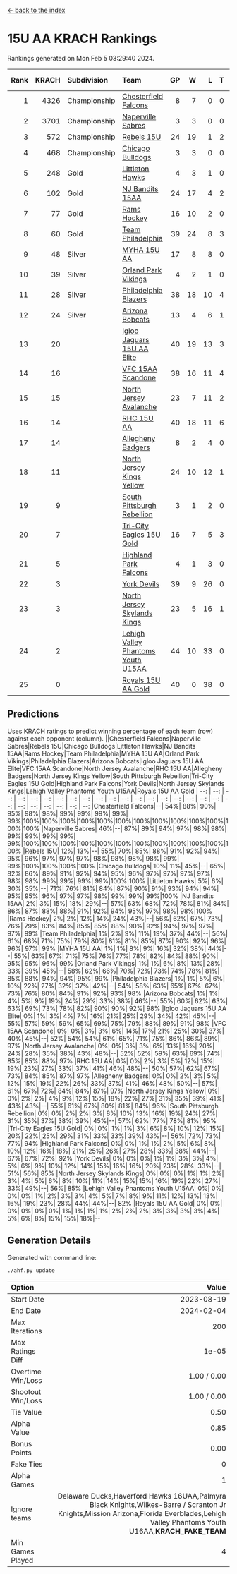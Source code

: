 [<- back to the index](readme.md)
# 15U AA KRACH Rankings
Rankings generated on Mon Feb  5 03:29:40 2024.

Rank|KRACH|Subdivision|Team|GP|W|L|T|OTW|OTL|SoS|Exp Wins|Win Diff
---:|---:|:---|:---|---:|---:|---:|---:|---:|---:|---:|---:|---:
1|4326|Championship|[Chesterfield Falcons](https://gamesheetstats.com/seasons/3659/teams/143334/schedule)|8|7|0|0|1|0|85|8.8|-0.0
2|3701|Championship|[Naperville Sabres](https://gamesheetstats.com/seasons/3659/teams/143335/schedule)|3|3|0|0|0|0|159|3.8|-0.0
3|572|Championship|[Rebels 15U](https://gamesheetstats.com/seasons/3659/teams/140654/schedule)|24|19|1|2|1|1|359|21.8|-0.0
4|468|Championship|[Chicago Bulldogs](https://gamesheetstats.com/seasons/3659/teams/198225/schedule)|3|3|0|0|0|0|19|3.9|0.0
5|248|Gold|[Littleton Hawks](https://gamesheetstats.com/seasons/3659/teams/177078/schedule)|4|3|1|0|0|0|141|3.8|-0.0
6|102|Gold|[NJ Bandits 15AA](https://gamesheetstats.com/seasons/3659/teams/140648/schedule)|24|17|4|2|0|1|89|18.9|0.0
7|77|Gold|[Rams Hockey](https://gamesheetstats.com/seasons/3659/teams/140653/schedule)|16|10|2|0|2|2|278|12.9|0.0
8|60|Gold|[Team Philadelphia](https://gamesheetstats.com/seasons/3659/teams/140657/schedule)|39|24|8|3|3|1|68|29.4|0.0
9|48|Silver|[MYHA 15U AA](https://gamesheetstats.com/seasons/3659/teams/140647/schedule)|17|8|8|0|1|0|534|9.9|0.0
10|39|Silver|[Orland Park Vikings](https://gamesheetstats.com/seasons/3659/teams/198224/schedule)|4|2|1|0|1|0|16|3.9|0.0
11|28|Silver|[Philadelphia Blazers](https://gamesheetstats.com/seasons/3659/teams/140652/schedule)|38|18|10|4|5|1|23|25.9|0.0
12|24|Silver|[Arizona Bobcats](https://gamesheetstats.com/seasons/3659/teams/143338/schedule)|13|4|6|1|0|2|425|5.4|0.0
13|20||[Igloo Jaguars 15U AA Elite](https://gamesheetstats.com/seasons/3659/teams/140645/schedule)|40|19|13|3|2|3|50|23.4|0.0
14|16||[VFC 15AA Scandone](https://gamesheetstats.com/seasons/3659/teams/140659/schedule)|38|16|11|4|3|4|147|21.9|0.0
15|15||[North Jersey Avalanche](https://gamesheetstats.com/seasons/3659/teams/140649/schedule)|23|7|11|2|2|1|209|10.9|0.0
16|14||[RHC 15U AA](https://gamesheetstats.com/seasons/3659/teams/140655/schedule)|40|18|11|6|0|5|52|21.9|0.0
17|14||[Allegheny Badgers](https://gamesheetstats.com/seasons/3659/teams/143336/schedule)|8|2|4|0|1|1|556|3.9|0.0
18|11||[North Jersey Kings Yellow](https://gamesheetstats.com/seasons/3659/teams/140650/schedule)|24|10|12|1|1|0|46|12.4|0.0
19|9||[South Pittsburgh Rebellion](https://gamesheetstats.com/seasons/3659/teams/144442/schedule)|3|1|2|0|0|0|151|1.9|0.0
20|7||[Tri-City Eagles 15U Gold](https://gamesheetstats.com/seasons/3659/teams/140658/schedule)|16|7|5|3|0|1|14|9.4|0.0
21|5||[Highland Park Falcons](https://gamesheetstats.com/seasons/3659/teams/198223/schedule)|4|1|3|0|0|0|24|1.9|0.0
22|3||[York Devils](https://gamesheetstats.com/seasons/3659/teams/140660/schedule)|39|9|26|0|2|2|33|11.9|0.0
23|3||[North Jersey Skylands Kings](https://gamesheetstats.com/seasons/3659/teams/140651/schedule)|23|5|16|1|0|1|90|6.4|0.0
24|2||[Lehigh Valley Phantoms Youth U15AA](https://gamesheetstats.com/seasons/3659/teams/140646/schedule)|44|10|33|0|0|1|124|10.9|0.0
25|0||[Royals 15U AA Gold](https://gamesheetstats.com/seasons/3659/teams/140656/schedule)|40|0|38|0|2|0|20|2.9|0.0

## Predictions
Uses KRACH ratings to predict winning percentage of each team (row) against each opponent (column).
||Chesterfield Falcons|Naperville Sabres|Rebels 15U|Chicago Bulldogs|Littleton Hawks|NJ Bandits 15AA|Rams Hockey|Team Philadelphia|MYHA 15U AA|Orland Park Vikings|Philadelphia Blazers|Arizona Bobcats|Igloo Jaguars 15U AA Elite|VFC 15AA Scandone|North Jersey Avalanche|RHC 15U AA|Allegheny Badgers|North Jersey Kings Yellow|South Pittsburgh Rebellion|Tri-City Eagles 15U Gold|Highland Park Falcons|York Devils|North Jersey Skylands Kings|Lehigh Valley Phantoms Youth U15AA|Royals 15U AA Gold
| --: | --: | --: | --: | --: | --: | --: | --: | --: | --: | --: | --: | --: | --: | --: | --: | --: | --: | --: | --: | --: | --: | --: | --: | --: | --: 
|Chesterfield Falcons|--| 54%| 88%| 90%| 95%| 98%| 98%| 99%| 99%| 99%| 99%| 99%|100%|100%|100%|100%|100%|100%|100%|100%|100%|100%|100%|100%|100%
|Naperville Sabres| 46%|--| 87%| 89%| 94%| 97%| 98%| 98%| 99%| 99%| 99%| 99%| 99%|100%|100%|100%|100%|100%|100%|100%|100%|100%|100%|100%|100%
|Rebels 15U| 12%| 13%|--| 55%| 70%| 85%| 88%| 91%| 92%| 94%| 95%| 96%| 97%| 97%| 97%| 98%| 98%| 98%| 98%| 99%| 99%|100%|100%|100%|100%
|Chicago Bulldogs| 10%| 11%| 45%|--| 65%| 82%| 86%| 89%| 91%| 92%| 94%| 95%| 96%| 97%| 97%| 97%| 97%| 98%| 98%| 99%| 99%| 99%| 99%|100%|100%
|Littleton Hawks|  5%|  6%| 30%| 35%|--| 71%| 76%| 81%| 84%| 87%| 90%| 91%| 93%| 94%| 94%| 95%| 95%| 96%| 97%| 97%| 98%| 99%| 99%| 99%|100%
|NJ Bandits 15AA|  2%|  3%| 15%| 18%| 29%|--| 57%| 63%| 68%| 72%| 78%| 81%| 84%| 86%| 87%| 88%| 88%| 91%| 92%| 94%| 95%| 97%| 98%| 98%|100%
|Rams Hockey|  2%|  2%| 12%| 14%| 24%| 43%|--| 56%| 62%| 67%| 73%| 76%| 79%| 83%| 84%| 85%| 85%| 88%| 90%| 92%| 94%| 97%| 97%| 97%| 99%
|Team Philadelphia|  1%|  2%|  9%| 11%| 19%| 37%| 44%|--| 56%| 61%| 68%| 71%| 75%| 79%| 80%| 81%| 81%| 85%| 87%| 90%| 92%| 96%| 96%| 97%| 99%
|MYHA 15U AA|  1%|  1%|  8%|  9%| 16%| 32%| 38%| 44%|--| 55%| 63%| 67%| 71%| 75%| 76%| 77%| 78%| 82%| 84%| 88%| 90%| 95%| 95%| 96%| 99%
|Orland Park Vikings|  1%|  1%|  6%|  8%| 13%| 28%| 33%| 39%| 45%|--| 58%| 62%| 66%| 70%| 72%| 73%| 74%| 78%| 81%| 85%| 88%| 94%| 94%| 95%| 99%
|Philadelphia Blazers|  1%|  1%|  5%|  6%| 10%| 22%| 27%| 32%| 37%| 42%|--| 54%| 58%| 63%| 65%| 67%| 67%| 73%| 76%| 80%| 84%| 91%| 92%| 93%| 98%
|Arizona Bobcats|  1%|  1%|  4%|  5%|  9%| 19%| 24%| 29%| 33%| 38%| 46%|--| 55%| 60%| 62%| 63%| 63%| 69%| 73%| 78%| 82%| 90%| 90%| 92%| 98%
|Igloo Jaguars 15U AA Elite|  0%|  1%|  3%|  4%|  7%| 16%| 21%| 25%| 29%| 34%| 42%| 45%|--| 55%| 57%| 59%| 59%| 65%| 69%| 75%| 79%| 88%| 89%| 91%| 98%
|VFC 15AA Scandone|  0%|  0%|  3%|  3%|  6%| 14%| 17%| 21%| 25%| 30%| 37%| 40%| 45%|--| 52%| 54%| 54%| 61%| 65%| 71%| 75%| 86%| 86%| 89%| 97%
|North Jersey Avalanche|  0%|  0%|  3%|  3%|  6%| 13%| 16%| 20%| 24%| 28%| 35%| 38%| 43%| 48%|--| 52%| 52%| 59%| 63%| 69%| 74%| 85%| 85%| 88%| 97%
|RHC 15U AA|  0%|  0%|  2%|  3%|  5%| 12%| 15%| 19%| 23%| 27%| 33%| 37%| 41%| 46%| 48%|--| 50%| 57%| 62%| 67%| 73%| 84%| 85%| 87%| 97%
|Allegheny Badgers|  0%|  0%|  2%|  3%|  5%| 12%| 15%| 19%| 22%| 26%| 33%| 37%| 41%| 46%| 48%| 50%|--| 57%| 61%| 67%| 72%| 84%| 84%| 87%| 97%
|North Jersey Kings Yellow|  0%|  0%|  2%|  2%|  4%|  9%| 12%| 15%| 18%| 22%| 27%| 31%| 35%| 39%| 41%| 43%| 43%|--| 55%| 61%| 67%| 80%| 81%| 84%| 96%
|South Pittsburgh Rebellion|  0%|  0%|  2%|  2%|  3%|  8%| 10%| 13%| 16%| 19%| 24%| 27%| 31%| 35%| 37%| 38%| 39%| 45%|--| 57%| 62%| 77%| 78%| 81%| 95%
|Tri-City Eagles 15U Gold|  0%|  0%|  1%|  1%|  3%|  6%|  8%| 10%| 12%| 15%| 20%| 22%| 25%| 29%| 31%| 33%| 33%| 39%| 43%|--| 56%| 72%| 73%| 77%| 94%
|Highland Park Falcons|  0%|  0%|  1%|  1%|  2%|  5%|  6%|  8%| 10%| 12%| 16%| 18%| 21%| 25%| 26%| 27%| 28%| 33%| 38%| 44%|--| 67%| 67%| 72%| 92%
|York Devils|  0%|  0%|  0%|  1%|  1%|  3%|  3%|  4%|  5%|  6%|  9%| 10%| 12%| 14%| 15%| 16%| 16%| 20%| 23%| 28%| 33%|--| 51%| 56%| 85%
|North Jersey Skylands Kings|  0%|  0%|  0%|  1%|  1%|  2%|  3%|  4%|  5%|  6%|  8%| 10%| 11%| 14%| 15%| 15%| 16%| 19%| 22%| 27%| 33%| 49%|--| 56%| 85%
|Lehigh Valley Phantoms Youth U15AA|  0%|  0%|  0%|  0%|  1%|  2%|  3%|  3%|  4%|  5%|  7%|  8%|  9%| 11%| 12%| 13%| 13%| 16%| 19%| 23%| 28%| 44%| 44%|--| 82%
|Royals 15U AA Gold|  0%|  0%|  0%|  0%|  0%|  0%|  1%|  1%|  1%|  1%|  2%|  2%|  2%|  3%|  3%|  3%|  3%|  4%|  5%|  6%|  8%| 15%| 15%| 18%|--

## Generation Details

Generated with command line:
```
./ahf.py update
```

| Option | Value |
| :----- | ----: |
| Start Date | 2023-08-19 |
| End Date | 2024-02-04 |
| Max Iterations | 200 |
| Max Ratings Diff | 1e-05 |
| Overtime Win/Loss | 1.00 / 0.00 |
| Shootout Win/Loss | 1.00 / 0.00 |
| Tie Value | 0.50 |
| Alpha Value | 0.85 |
| Bonus Points | 0.00 |
| Fake Ties | 0 |
| Alpha Games | 1 |
| Ignore teams | Delaware Ducks,Haverford Hawks 16UAA,Palmyra Black Knights,Wilkes-Barre / Scranton Jr Knights,Mission Arizona,Florida Everblades,Lehigh Valley Phantoms Youth U16AA,__KRACH_FAKE_TEAM__ |
| Min Games Played | 4 |

